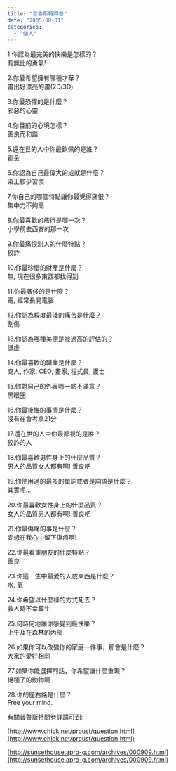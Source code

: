 ```yaml
---
title: "普魯斯特問卷"
date: "2005-08-31"
categories: 
  - "個人"
---
```


1.你認為最完美的快樂是怎樣的？  
有無比的勇氣!

2.你最希望擁有哪種才華？  
畫出好漂亮的畫(2D/3D)

3.你最恐懼的是什麼？  
邪惡的心靈

4.你目前的心境怎樣？  
善良而和諧

5.還在世的人中你最欽佩的是誰？  
霍金

6.你認為自己最偉大的成就是什麼？  
染上較少習慣

7.你自己的哪個特點讓你最覺得痛恨？  
集中力不夠高

8.你最喜歡的旅行是哪一次？  
小學前去西安的那一次

9.你最痛恨別人的什麼特點？  
狡詐

10.你最珍惜的財產是什麼？  
無, 現在很多東西都找得到

11.你最奢侈的是什麼？  
電, 經常長開電腦

12.你認為程度最淺的痛苦是什麼？  
割傷

13.你認為哪種美德是被過高的評估的？  
謙虛

14.你最喜歡的職業是什麼？  
商人, 作家, CEO, 畫家, 程式員, 護士

15.你對自己的外表哪一點不滿意？  
黑眼圏

16.你最後悔的事情是什麼？  
沒有在會考拿21分

17.還在世的人中你最鄙視的是誰？  
狡詐的人

18.你最喜歡男性身上的什麼品質？  
男人的品質女人都有啊! 善良吧

19.你使用過的最多的單詞或者是詞語是什麼？  
其實呢...

20.你最喜歡女性身上的什麼品質？  
女人的品質男人都有啊! 善良吧

21.你最傷痛的事是什麼？  
妄想在我心中留下傷痕啊!

22.你最看重朋友的什麼特點？  
善良

23.你這一生中最愛的人或東西是什麼？  
水, 氧

24.你希望以什麼樣的方式死去？  
救人時不幸葬生

25.何時何地讓你感覺到最快樂？  
上午及在森林的內部

26.如果你可以改變你的家庭一件事，那會是什麼？  
大家的愛好相同

27.如果你能選擇的話，你希望讓什麼重現？  
絕種了的動物啊

28.你的座右銘是什麼？  
Free your mind.

有關普魯斯特問卷詳請可到:

[http://www.chick.net/proust/question.html](http://www.chick.net/proust/question.html)

[http://sunsethouse.apro-g.com/archives/000909.html](http://sunsethouse.apro-g.com/archives/000909.html)
